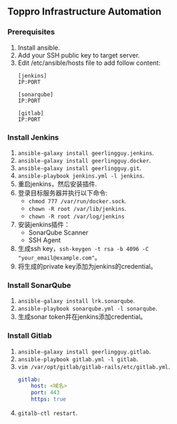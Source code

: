 ## Toppro Infrastructure Automation

### Prerequisites

1. Install ansible.
2. Add your SSH public key to target server.
2. Edit /etc/ansible/hosts file to add follow content:
    ```
    [jenkins]
    IP:PORT

    [sonarqube]
    IP:PORT

    [gitlab]
    IP:PORT
    ```

### Install Jenkins

1. `ansible-galaxy install geerlingguy.jenkins`.
2. `ansible-galaxy install geerlingguy.docker`.
3. `ansible-galaxy install geerlingguy.git`.
4. `ansible-playbook jenkins.yml -l jenkins`.
5. 重启jenkins，然后安装插件.
6. 登录目标服务器并执行以下命令:
    * `chmod 777 /var/run/docker.sock`.
    * `chown -R root /var/lib/jenkins`.
    * `chown -R root /var/log/jenkins`
7. 安装jenkins插件：
    * SonarQube Scanner
    * SSH Agent
8. 生成ssh key，`ssh-keygen -t rsa -b 4096 -C "your_email@example.com"`。
9. 将生成的private key添加为jenkins的credential。

### Install SonarQube

1. `ansible-galaxy install lrk.sonarqube`.
2. `ansible-playbook sonarqube.yml -l sonarqube`.
3. 生成sonar token并在jenkins添加credential。

### Install Gitlab

1. `ansible-galaxy install geerlingguy.gitlab`.
2. `ansible-playbook gitlab.yml -l gitlab`.
3. `vim /var/opt/gitlab/gitlab-rails/etc/gitlab.yml`.
    ```yaml
    gitlab:
        host: <域名>
        port: 443
        https: true
    ```
4. `gitalb-ctl restart`.
